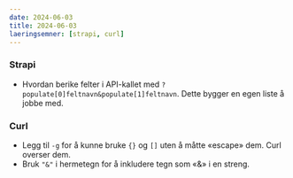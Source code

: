 ```yaml
---
date: 2024-06-03
title: 2024-06-03
laeringsemner: [strapi, curl]
---
```


### Strapi
* Hvordan berike felter i API-kallet med `?populate[0]feltnavn&populate[1]feltnavn`. Dette bygger en egen liste å jobbe med.

### Curl
* Legg til `-g` for å kunne bruke `{}` og `[]` uten å måtte «escape» dem. Curl overser dem.
* Bruk `"&"` i hermetegn for å inkludere tegn som «&» i en streng. 
